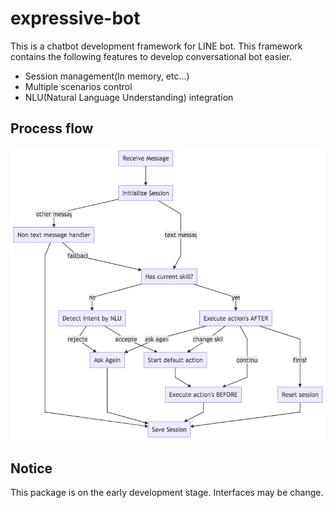 # expressive-bot

This is a chatbot development framework for LINE bot.
This framework contains the following features to develop conversational bot easier.

- Session management(In memory, etc...)
- Multiple scenarios control
- NLU(Natural Language Understanding) integration

## Process flow

![process_flow.png](/graphs/process_flow.png)

## Notice

This package is on the early development stage. Interfaces may be change.
